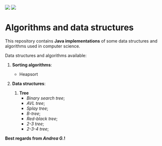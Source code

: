 ![](https://img.shields.io/badge/Release-0.1.1-red.svg)
![](https://img.shields.io/badge/Programming_Language-Java-green.svg)

# Algorithms and data structures
This repository contains **Java implementations** of some data structures and algorithms used in computer science.

Data structures and algorithms available:<br/>

1. **Sorting algorithms**:<br/>
	* Heapsort

2. **Data structures**:<br/>
	1. **Tree**
		* *Binary search tree*;
		* *AVL tree*;
		* *Splay tree*;
		* *B-tree*;
		* *Red-black tree*; 
		* *2-3 tree*; 
		* *2-3-4 tree*;
	
**Best regards from *Andrea G.*!**
